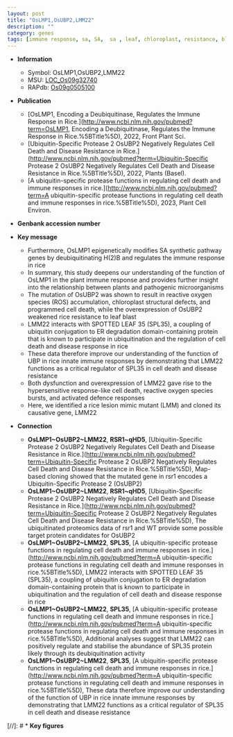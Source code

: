 ```yaml
---
layout: post
title: "OsLMP1,OsUBP2,LMM22"
description: ""
category: genes
tags: [immune response, sa, SA,  sa , leaf, chloroplast, resistance, blast, cell death, reactive oxygen species, programmed cell death, disease, disease resistance, Ubiquitin, lesion, defence, defence response, lesion mimic]
---
```


* **Information**  
    + Symbol: OsLMP1,OsUBP2,LMM22  
    + MSU: [LOC_Os09g32740](http://rice.uga.edu/cgi-bin/ORF_infopage.cgi?orf=LOC_Os09g32740)  
    + RAPdb: [Os09g0505100](https://rapdb.dna.affrc.go.jp/locus/?name=Os09g0505100)  

* **Publication**  
    + [OsLMP1, Encoding a Deubiquitinase, Regulates the Immune Response in Rice.](http://www.ncbi.nlm.nih.gov/pubmed?term=OsLMP1, Encoding a Deubiquitinase, Regulates the Immune Response in Rice.%5BTitle%5D), 2022, Front Plant Sci.
    + [Ubiquitin-Specific Protease 2 OsUBP2 Negatively Regulates Cell Death and Disease Resistance in Rice.](http://www.ncbi.nlm.nih.gov/pubmed?term=Ubiquitin-Specific Protease 2 OsUBP2 Negatively Regulates Cell Death and Disease Resistance in Rice.%5BTitle%5D), 2022, Plants (Basel).
    + [A ubiquitin-specific protease functions in regulating cell death and immune responses in rice.](http://www.ncbi.nlm.nih.gov/pubmed?term=A ubiquitin-specific protease functions in regulating cell death and immune responses in rice.%5BTitle%5D), 2023, Plant Cell Environ.

* **Genbank accession number**  

* **Key message**  
    + Furthermore, OsLMP1 epigenetically modifies SA synthetic pathway genes by deubiquitinating H(2)B and regulates the immune response in rice
    + In summary, this study deepens our understanding of the function of OsLMP1 in the plant immune response and provides further insight into the relationship between plants and pathogenic microorganisms
    + The mutation of OsUBP2 was shown to result in reactive oxygen species (ROS) accumulation, chloroplast structural defects, and programmed cell death, while the overexpression of OsUBP2 weakened rice resistance to leaf blast
    + LMM22 interacts with SPOTTED LEAF 35 (SPL35), a coupling of ubiquitin conjugation to ER degradation domain-containing protein that is known to participate in ubiquitination and the regulation of cell death and disease response in rice
    + These data therefore improve our understanding of the function of UBP in rice innate immune responses by demonstrating that LMM22 functions as a critical regulator of SPL35 in cell death and disease resistance
    + Both dysfunction and overexpression of LMM22 gave rise to the hypersensitive response-like cell death, reactive oxygen species bursts, and activated defence responses
    + Here, we identified a rice lesion mimic mutant (LMM) and cloned its causative gene, LMM22

* **Connection**  
    + __OsLMP1~OsUBP2~LMM22__, __RSR1~qHD5__, [Ubiquitin-Specific Protease 2 OsUBP2 Negatively Regulates Cell Death and Disease Resistance in Rice.](http://www.ncbi.nlm.nih.gov/pubmed?term=Ubiquitin-Specific Protease 2 OsUBP2 Negatively Regulates Cell Death and Disease Resistance in Rice.%5BTitle%5D),  Map-based cloning showed that the mutated gene in rsr1 encodes a Ubiquitin-Specific Protease 2 (OsUBP2)
    + __OsLMP1~OsUBP2~LMM22__, __RSR1~qHD5__, [Ubiquitin-Specific Protease 2 OsUBP2 Negatively Regulates Cell Death and Disease Resistance in Rice.](http://www.ncbi.nlm.nih.gov/pubmed?term=Ubiquitin-Specific Protease 2 OsUBP2 Negatively Regulates Cell Death and Disease Resistance in Rice.%5BTitle%5D),  The ubiquitinated proteomics data of rsr1 and WT provide some possible target protein candidates for OsUBP2
    + __OsLMP1~OsUBP2~LMM22__, __SPL35__, [A ubiquitin-specific protease functions in regulating cell death and immune responses in rice.](http://www.ncbi.nlm.nih.gov/pubmed?term=A ubiquitin-specific protease functions in regulating cell death and immune responses in rice.%5BTitle%5D),  LMM22 interacts with SPOTTED LEAF 35 (SPL35), a coupling of ubiquitin conjugation to ER degradation domain-containing protein that is known to participate in ubiquitination and the regulation of cell death and disease response in rice
    + __OsLMP1~OsUBP2~LMM22__, __SPL35__, [A ubiquitin-specific protease functions in regulating cell death and immune responses in rice.](http://www.ncbi.nlm.nih.gov/pubmed?term=A ubiquitin-specific protease functions in regulating cell death and immune responses in rice.%5BTitle%5D),  Additional analyses suggest that LMM22 can positively regulate and stabilise the abundance of SPL35 protein likely through its deubiquitination activity
    + __OsLMP1~OsUBP2~LMM22__, __SPL35__, [A ubiquitin-specific protease functions in regulating cell death and immune responses in rice.](http://www.ncbi.nlm.nih.gov/pubmed?term=A ubiquitin-specific protease functions in regulating cell death and immune responses in rice.%5BTitle%5D),  These data therefore improve our understanding of the function of UBP in rice innate immune responses by demonstrating that LMM22 functions as a critical regulator of SPL35 in cell death and disease resistance

[//]: # * **Key figures**  


